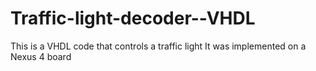 # Traffic-light-decoder--VHDL

This is a VHDL code that controls a traffic light 
It was implemented on a Nexus 4 board 
